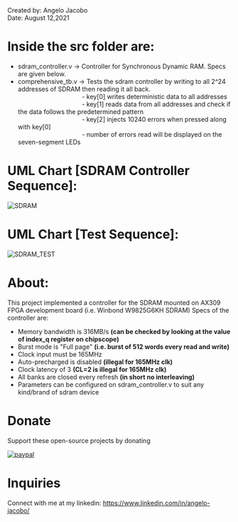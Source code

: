 Created by: Angelo Jacobo   
Date: August 12,2021   

# Inside the src folder are:   
* sdram_controller.v -> Controller for Synchronous Dynamic RAM. Specs are given below.  
* comprehensive_tb.v -> Tests the sdram controller by writing to all 2^24 addresses of SDRAM then reading it all back.  
&emsp;&emsp;&emsp;&emsp;&emsp;&emsp;&emsp;&emsp;&emsp;&emsp; - key[0] writes deterministic data to all addresses  
&emsp;&emsp;&emsp;&emsp;&emsp;&emsp;&emsp;&emsp;&emsp;&emsp; - key[1] reads data from all addresses and check if the data follows the predetermined pattern  
&emsp;&emsp;&emsp;&emsp;&emsp;&emsp;&emsp;&emsp;&emsp;&emsp; - key[2] injects 10240 errors when pressed along with key[0]   
&emsp;&emsp;&emsp;&emsp;&emsp;&emsp;&emsp;&emsp;&emsp;&emsp; - number of errors read will be displayed on the seven-segment LEDs  
# UML Chart [SDRAM Controller Sequence]:
![SDRAM](https://user-images.githubusercontent.com/87559347/129528537-fcd08e70-c3e5-4879-a331-bf02b3d201fb.jpg)


# UML Chart [Test Sequence]:
![SDRAM_TEST](https://user-images.githubusercontent.com/87559347/129528806-16a8d61e-f88c-4729-81a6-bb7e25a5429a.jpg)


# About:  
This project implemented a controller for the SDRAM mounted on  AX309 FPGA development board (i.e. Winbond W9825G6KH SDRAM)
Specs of the controller are:   

* Memory bandwidth is 316MB/s **(can be checked by looking at the value of index_q register on chipscope)**
* Burst mode is "Full page" **(i.e. burst of 512 words every read and write)**
* Clock input must be 165MHz
* Auto-precharged is disabled **(illegal for 165MHz clk)**
* Clock latency of 3 **(CL=2 is illegal for 165MHz clk)**
* All banks are closed every refresh **(in short no interleaving)**
* Parameters can be configured on sdram_controller.v to suit any kind/brand of sdram device

# Donate   
Support these open-source projects by donating  

[![paypal](https://www.paypalobjects.com/en_US/i/btn/btn_donateCC_LG.gif)](https://www.paypal.com/donate?hosted_button_id=GBJQGJNCJZVRU)


# Inquiries  
Connect with me at my linkedin: https://www.linkedin.com/in/angelo-jacobo/

